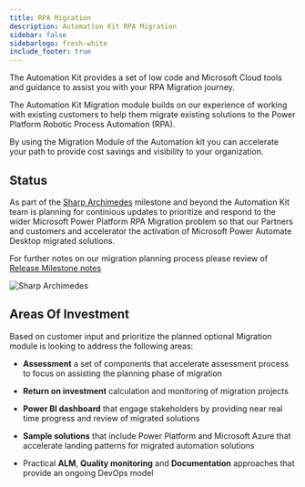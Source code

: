 ```yaml
---
title: RPA Migration
description: Automation Kit RPA Migration 
sidebar: false
sidebarlogo: fresh-white
include_footer: true
---
```


The Automation Kit provides a set of low code and Microsoft Cloud tools and guidance to assist you with your RPA Migration journey.

The Automation Kit Migration module builds on our experience of working with existing customers to help them migrate existing solutions to the Power Platform Robotic Process Automation (RPA).

By using the Migration Module of the Automation kit you can accelerate your path to provide cost savings and visibility to your organization.

## Status

As part of the [Sharp Archimedes](/releases/november-2022) milestone and beyond the Automation Kit team is planning for continious updates to prioritize and respond to the wider Microsoft Power Platform RPA Migration problem so that our Partners and customers and accelerator the activation of Microsoft Power Automate Desktop migrated solutions.

For further notes on our migration planning process please review of [Release Milestone notes](/releases/milestones)

![Sharp Archimedes](/images/sharp-archimedies.png)

## Areas Of Investment

Based on customer input and prioritize the planned optional Migration module is looking to address the following areas:

- **Assessment** a set of components that accelerate assessment process to focus on assisting the planning phase of migration

- **Return on investment** calculation and monitoring of migration projects

- **Power BI dashboard** that engage stakeholders by  providing near real time progress and review of migrated solutions

- **Sample solutions** that include Power Platform and Microsoft Azure that accelerate landing patterns for migrated automation solutions

- Practical **ALM**, **Quality monitoring** and **Documentation** approaches that provide an ongoing DevOps model
